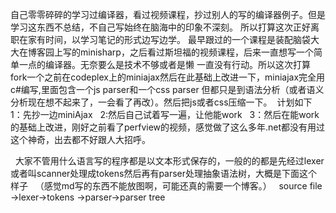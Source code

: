   自己零零碎碎的学习过编译器，看过视频课程，抄过别人的写的编译器例子。但是学习这东西不总结，不自己写始终在脑海中的印象不深刻。
  所以打算这次正好离职在家有时间，以学习笔记的形式边写边学。
  最早跟过的一个课程是装配脑袋大大在博客园上写的minisharp，之后看过斯坦福的视频课程，后来一直想写一个简单一点的编译器。无奈要么是技术不够或者是懒
  一直没有行动。所以这次打算fork一个之前在codeplex上的miniajax然后在此基础上改进一下，miniajax完全用c#编写,里面包含一个js parser和一个css parser
  但都只是到语法分析（或者语义分析现在想不起来了，一会看了再改）。然后把js或者css压缩一下。
  计划如下
   1：先抄一边miniAjax
   2:然后自己试着写一遍，让他能work
   3：然后在能work的基础上改进，刚好之前看了perfview的视频，感觉做了这么多年.net都没有用过这个神奇，出去都不好跟人大招呼。
   
   大家不管用什么语言写的程序都是以文本形式保存的，一般的的都是先经过lexer或者叫scanner处理成tokens然后再有parser处理抽象语法树，大概是下面这个样子
   （感觉md写的东西不能放图啊，可能还真的需要一个博客。）
    source file ->lexer->tokens ->parser->parser tree    
   
